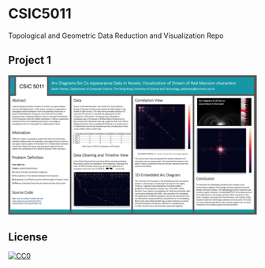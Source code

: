 # CSIC5011
Topological and Geometric Data Reduction and Visualization Repo

## Project 1

![alt src](project1.png)

## License

[![CC0](http://i.creativecommons.org/p/zero/1.0/88x31.png)](http://creativecommons.org/publicdomain/zero/1.0/)